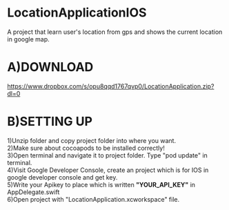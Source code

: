 # LocationApplicationIOS
A project that learn user's location from gps and shows the current location in google map.


<h1><b>A)DOWNLOAD</b></h1>

  https://www.dropbox.com/s/opu8qqd1767qvp0/LocationApplication.zip?dl=0

<h1><b>B)SETTING UP</b></h1>

  1)Unzip folder and copy project folder into where you want.<br>
  2)Make sure about cocoapods to be installed correctly!<br>
  3)Open terminal and navigate it to project folder. Type "pod update" in terminal.<br>
  4)Visit Google Developer Console, create an project which is for IOS in google developer console and get key.<br>
  5)Write your Apikey to place which is written <b>"YOUR_API_KEY"</b> in AppDelegate.swift<br>
  6)Open project with "LocationApplication.xcworkspace" file.<br>
